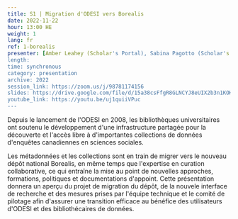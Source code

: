 ```yaml
---
title: S1 | Migration d'ODESI vers Borealis
date: 2022-11-22
hour: 13:00 HE
weight: 1
lang: fr
ref: 1-borealis
presenter: [Amber Leahey (Scholar's Portal), Sabina Pagotto (Scholar's Portal), Alicia Urquidi Diaz (Scholar's Portal)]
length:
time: synchronous
category: presentation
archive: 2022
session_link: https://zoom.us/j/98781174156
slides: https://drive.google.com/file/d/15a38csFfgR8GLNCYJ8eUIX2b3n1KOHTS/view?usp=sharing
youtube_link: https://youtu.be/uj1quiiVPuc
---
```

Depuis le lancement de l'ODESI en 2008, les bibliothèques universitaires ont soutenu le développement d'une infrastructure partagée pour la découverte et l'accès libre à d'importantes collections de données d'enquêtes canadiennes en sciences sociales. <!--more-->

Les métadonnées et les collections sont en train de migrer vers le nouveau dépôt national Borealis, en même temps que l'expertise en curation collaborative, ce qui entraîne la mise au point de nouvelles approches, formations, politiques et documentations d'appoint. Cette présentation donnera un aperçu du projet de migration du dépôt, de la nouvele interface de recherche et des mesures prises par l'équipe technique et le comité de pilotage afin d'assurer une transition efficace au bénéfice des utilisateurs d'ODESI et des bibliothécaires de données.
